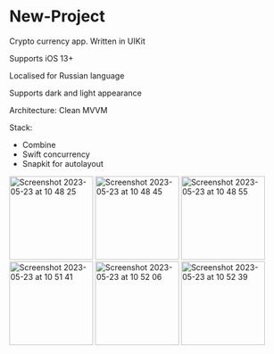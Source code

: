 # New-Project

Crypto currency app.
Written in UIKit

Supports iOS 13+

Localised for Russian language

Supports dark and light appearance


Architecture: Clean MVVM


Stack:

* Combine
* Swift concurrency
* Snapkit for autolayout

<img width="150" alt="Screenshot 2023-05-23 at 10 48 25" src="https://github.com/Idanthyrsus/New-Project/assets/105043706/f61cde7e-1275-485b-85bf-8805a7e98ac9">
<img width="150" alt="Screenshot 2023-05-23 at 10 48 45" src="https://github.com/Idanthyrsus/New-Project/assets/105043706/36bd13e5-ec89-444d-acd8-13c01f0360ed">
<img width="150" alt="Screenshot 2023-05-23 at 10 48 55" src="https://github.com/Idanthyrsus/New-Project/assets/105043706/084c9f62-bf9e-4c13-8830-c4cfbdc7ff63">
<img width="150" alt="Screenshot 2023-05-23 at 10 51 41" src="https://github.com/Idanthyrsus/New-Project/assets/105043706/a021b371-faba-4b51-8e2a-bbc7cef13638">
<img width="150" alt="Screenshot 2023-05-23 at 10 52 06" src="https://github.com/Idanthyrsus/New-Project/assets/105043706/88e4ed66-adc7-4e3f-9c47-227ab79d841a">
<img width="150" alt="Screenshot 2023-05-23 at 10 52 39" src="https://github.com/Idanthyrsus/New-Project/assets/105043706/4582d88f-e57d-4167-b732-0be033f8dbbd">

